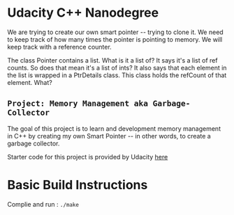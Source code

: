 # Udacity C++ Nanodegree

We are trying to create our own smart pointer -- trying to clone it. We need to keep track of how many times the pointer is pointing to memory. We will keep track with a reference counter.

The class Pointer contains a list.
What is it a list of? It says it's a list of ref counts. So does that mean it's a list of ints? It also says that each element in the list is wrapped in a PtrDetails class. This class holds the refCount of that element. What?

## `Project: Memory Management aka Garbage-Collector`

The goal of this project is to learn and development memory management in C++ by creating my own Smart Pointer -- in other words, to create a garbage collector.

Starter code for this project is provided by Udacity [here](https://github.com/udacity/CppND-Garbage-Collector)

# Basic Build Instructions

Complie and run : `./make`

